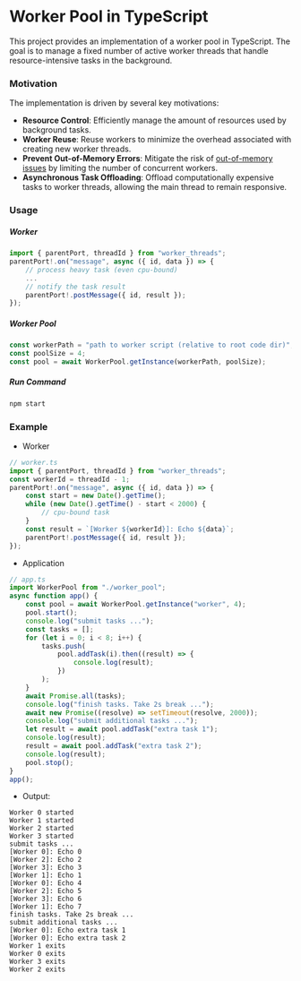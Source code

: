 # Worker Pool in TypeScript

This project provides an implementation of a worker pool in TypeScript. The goal is to manage a fixed number of active worker threads that handle resource-intensive tasks in the background.

### Motivation

The implementation is driven by several key motivations:

-   **Resource Control**: Efficiently manage the amount of resources used by background tasks.
-   **Worker Reuse**: Reuse workers to minimize the overhead associated with creating new worker threads.
-   **Prevent Out-of-Memory Errors**: Mitigate the risk of [out-of-memory issues](https://en.wikipedia.org/wiki/Out_of_memory) by limiting the number of concurrent workers.
-   **Asynchronous Task Offloading**: Offload computationally expensive tasks to worker threads, allowing the main thread to remain responsive.

### Usage

##### Worker

```ts
import { parentPort, threadId } from "worker_threads";
parentPort!.on("message", async ({ id, data }) => {
    // process heavy task (even cpu-bound)
    ...
    // notify the task result
    parentPort!.postMessage({ id, result });
});
```

##### Worker Pool

```ts
const workerPath = "path to worker script (relative to root code dir)";
const poolSize = 4;
const pool = await WorkerPool.getInstance(workerPath, poolSize);
```

##### Run Command

```sh
npm start
```

### Example

-   Worker

```ts
// worker.ts
import { parentPort, threadId } from "worker_threads";
const workerId = threadId - 1;
parentPort!.on("message", async ({ id, data }) => {
    const start = new Date().getTime();
    while (new Date().getTime() - start < 2000) {
        // cpu-bound task
    }
    const result = `[Worker ${workerId}]: Echo ${data}`;
    parentPort!.postMessage({ id, result });
});
```

-   Application

```ts
// app.ts
import WorkerPool from "./worker_pool";
async function app() {
    const pool = await WorkerPool.getInstance("worker", 4);
    pool.start();
    console.log("submit tasks ...");
    const tasks = [];
    for (let i = 0; i < 8; i++) {
        tasks.push(
            pool.addTask(i).then((result) => {
                console.log(result);
            })
        );
    }
    await Promise.all(tasks);
    console.log("finish tasks. Take 2s break ...");
    await new Promise((resolve) => setTimeout(resolve, 2000));
    console.log("submit additional tasks ...");
    let result = await pool.addTask("extra task 1");
    console.log(result);
    result = await pool.addTask("extra task 2");
    console.log(result);
    pool.stop();
}
app();
```

-   Output:

```
Worker 0 started
Worker 1 started
Worker 2 started
Worker 3 started
submit tasks ...
[Worker 0]: Echo 0
[Worker 2]: Echo 2
[Worker 3]: Echo 3
[Worker 1]: Echo 1
[Worker 0]: Echo 4
[Worker 2]: Echo 5
[Worker 3]: Echo 6
[Worker 1]: Echo 7
finish tasks. Take 2s break ...
submit additional tasks ...
[Worker 0]: Echo extra task 1
[Worker 0]: Echo extra task 2
Worker 1 exits
Worker 0 exits
Worker 3 exits
Worker 2 exits
```
